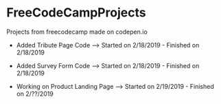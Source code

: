# FreeCodeCampProjects
Projects from freecodecamp made on codepen.io

* Added Tribute Page Code --> Started on 2/18/2019 - Finished on 2/18/2019

* Added Survey Form Code --> Started on 2/18/2019 - Finished on 2/18/2019

* Working on Product Landing Page --> Started on 2/19/2019 - Finished on 2/??/2019
